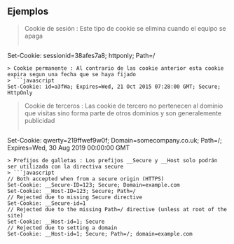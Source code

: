 ## Ejemplos

> Cookie de sesión : Este tipo de cookie se elimina cuando el equipo se apaga
> ```javascript
Set-Cookie: sessionid=38afes7a8; httponly; Path=/
```
> Cookie permanente : Al contrario de las cookie anterior esta cookie expira segun una fecha que se haya fijado
> ```javascript
Set-Cookie: id=a3fWa; Expires=Wed, 21 Oct 2015 07:28:00 GMT; Secure; HttpOnly
```
> Cookie de terceros : Las cookie de tercero no pertenecen al dominio que visitas sino forma parte de otros dominios y son generalemente publicidad
> ```javascript
Set-Cookie: qwerty=219ffwef9w0f; Domain=somecompany.co.uk; Path=/; Expires=Wed, 30 Aug 2019 00:00:00 GMT
```
> Prefijos de galletas : Los prefijos __Secure y __Host solo podrán ser utilizada con la directiva secure
> ```javascript
// Both accepted when from a secure origin (HTTPS)
Set-Cookie: __Secure-ID=123; Secure; Domain=example.com
Set-Cookie: __Host-ID=123; Secure; Path=/
// Rejected due to missing Secure directive
Set-Cookie: __Secure-id=1
// Rejected due to the missing Path=/ directive (unless at root of the site)
Set-Cookie: __Host-id=1; Secure
// Rejected due to setting a domain
Set-Cookie: __Host-id=1; Secure; Path=/; domain=example.com
```